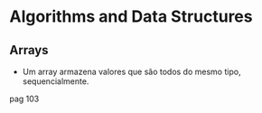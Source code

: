 # Algorithms and Data Structures

## Arrays

- Um array armazena valores que são todos do mesmo tipo, sequencialmente.

pag 103
